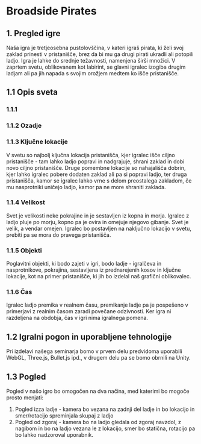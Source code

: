 # Broadside Pirates

## 1. Pregled igre
Naša igra je tretjeosebna pustolovščina, v kateri igraš pirata, ki želi svoj zaklad prinesti v pristanišče, brez da bi mu ga drugi pirati ukradli ali potopili ladjo. Igra je lahke do srednje težavnosti, namenjena širši množici. V zaprtem svetu, oblikovanem kot labirint, se glavni igralec izogiba drugim ladjam ali pa jih napada s svojim orožjem medtem ko išče pristanišče.

## 1.1 Opis sveta

### 1.1.1 

### 1.1.2 Ozadje

### 1.1.3 Ključne lokacije
V svetu so najbolj ključna lokacija pristanišča, kjer igralec išče ciljno pristanišče - tam lahko ladjo popravi in nadgrajuje, shrani zaklad in dobi novo ciljno pristanišče. Druge pomembne lokacije so nahajališča dobrin, kjer lahko igralec pobere dodaten zaklad ali pa si popravi ladjo, ter druga pristanišča, kamor se igralec lahko vrne s delom preostalega zakladom, če mu nasprotniki uničejo ladjo, kamor pa ne more shraniti zaklada.

### 1.1.4 Velikost
Svet je velikosti neke pokrajine in je sestavljen iz kopna in morja. Igralec z ladjo pluje po morju, kopno pa je ovira in omejuje njegovo gibanje. Svet je velik, a vendar omejen. Igralec bo postavljen na naključno lokacijo v svetu, prebiti pa se mora do pravega pristanišča. 

### 1.1.5 Objekti
Poglavitni objekti, ki bodo zajeti v igri, bodo ladje - igralčeva in nasprotnikove, pokrajina, sestavljena iz prednarejenih kosov in ključne lokacije, kot na primer pristanišče, ki jih bo izdelal naš grafični oblikovalec.

### 1.1.6 Čas
Igralec ladjo premika v realnem času, premikanje ladje pa je pospešeno v primerjavi z realnim časom zaradi povečane odzivnosti. Ker igra ni razdeljena na obdobja, čas v igri nima igralnega pomena.

## 1.2 Igralni pogon in uporabljene tehnologije
Pri izdelavi našega seminarja bomo v prvem delu predvidoma uporabili WebGL, Three.js, Bullet.js ipd., v drugem delu pa se bomo obrnili na Unity.

## 1.3 Pogled
Pogled v našo igro bo omogočen na dva načina, med katerimi bo mogoče prosto menjati:
1. Pogled izza ladje - kamera bo vezana na zadnji del ladje in bo lokacijo in smer/rotacijo spreminjala skupaj z ladjo
2. Pogled od zgoraj - kamera bo na ladjo gledala od zgoraj navzdol, z nagibom in bo na ladjo vezana le z lokacijo, smer bo statična, rotacijo pa bo lahko nadzoroval uporabnik.
